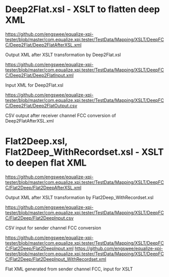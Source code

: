 
Deep2Flat.xsl - XSLT to flatten deep XML
=========================

https://github.com/engswee/equalize-xpi-tester/blob/master/com.equalize.xpi.tester/TestData/Mapping/XSLT/DeepFCC/Deep2Flat/Deep2FlatAfterXSL.xml

Output XML after XSLT transformation by Deep2Flat.xsl

https://github.com/engswee/equalize-xpi-tester/blob/master/com.equalize.xpi.tester/TestData/Mapping/XSLT/DeepFCC/Deep2Flat/Deep2FlatInput.xml

Input XML for Deep2Flat.xsl

https://github.com/engswee/equalize-xpi-tester/blob/master/com.equalize.xpi.tester/TestData/Mapping/XSLT/DeepFCC/Deep2Flat/Deep2FlatOutput.csv

CSV output after receiver channel FCC conversion of Deep2FlatAfterXSL.xml

Flat2Deep.xsl, Flat2Deep_WithRecordset.xsl - XSLT to deepen flat XML
=========================

https://github.com/engswee/equalize-xpi-tester/blob/master/com.equalize.xpi.tester/TestData/Mapping/XSLT/DeepFCC/Flat2Deep/Flat2DeepAfterXSL.xml

Output XML after XSLT transformation by Flat2Deep_WithRecordset.xsl

https://github.com/engswee/equalize-xpi-tester/blob/master/com.equalize.xpi.tester/TestData/Mapping/XSLT/DeepFCC/Flat2Deep/Flat2DeepInput.csv

CSV input for sender channel FCC conversion

https://github.com/engswee/equalize-xpi-tester/blob/master/com.equalize.xpi.tester/TestData/Mapping/XSLT/DeepFCC/Flat2Deep/Flat2DeepInput.xml
https://github.com/engswee/equalize-xpi-tester/blob/master/com.equalize.xpi.tester/TestData/Mapping/XSLT/DeepFCC/Flat2Deep/Flat2DeepInput_WithRecordset.xml

Flat XML generated from sender channel FCC, input for XSLT
